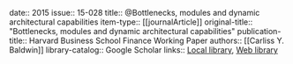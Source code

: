 date:: 2015
issue:: 15-028
title:: @Bottlenecks, modules and dynamic architectural capabilities
item-type:: [[journalArticle]]
original-title:: "Bottlenecks, modules and dynamic architectural capabilities"
publication-title:: Harvard Business School Finance Working Paper
authors:: [[Carliss Y. Baldwin]]
library-catalog:: Google Scholar
links:: [Local library](zotero://select/library/items/GMEFI79C), [Web library](https://www.zotero.org/users/6520516/items/GMEFI79C)
